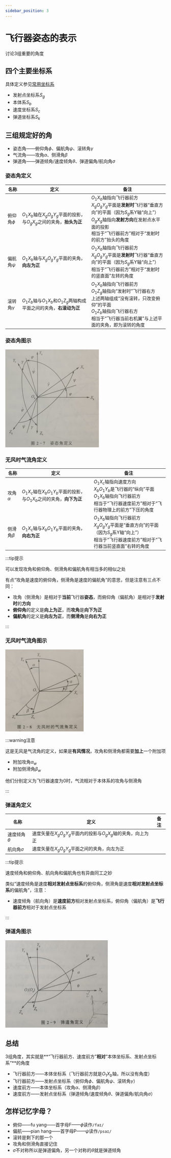 ```yaml
---
sidebar_position: 3
---
```


# 飞行器姿态的表示

讨论3组重要的角度

## 四个主要坐标系

具体定义参见[常用坐标系](./常用坐标系)

- 发射点坐标系$S_g$
- 本体系$S_b$
- 速度坐标系$S_c$
- 弹道坐标系$S_k$

## 三组规定好的角

- 姿态角——俯仰角$\phi$、偏航角$\psi$、滚转角$\gamma$
- 气流角——攻角$\alpha$、侧滑角$\beta$
- 弹道角——弹道倾角/速度倾角$\theta$、弹道偏角/航向角$\sigma$

### 姿态角定义

| 名称           | 定义                                                         | 备注                                                         |
| -------------- | ------------------------------------------------------------ | ------------------------------------------------------------ |
| 俯仰角$\phi$   | $O_1X_b$轴在$X_gO_gY_g$平面的投影，与$O_gX_g$之间的夹角，**抬头为正** | $O_1X_b$轴指向飞行器前方<br />$X_gO_gY_g$平面是**发射时**飞行器“垂直方向”的平面（因为$S_g$系Y轴“向上”）<br />$O_gX_g$轴指向**发射方向**在发射点水平面的投影<br />相当于“飞行器前方”相对于“发射时的前方”抬头的角度 |
| 偏航角$\psi$   | $O_1X_b$轴与$X_gO_gY_g$平面的夹角，**向左为正**              | $O_1X_b$轴指向飞行器前方<br />$X_gO_gY_g$平面是**发射时**飞行器“垂直方向”的平面（因为$S_g$系Y轴“向上”）<br />相当于“飞行器前方”相对于“发射时的竖直面”左转的角度 |
| 滚转角$\gamma$ | $O_1Z_b$轴与$O_1X_b$和$O_1Z_g$两轴构成平面之间的夹角，**右滚动为正** | $O_1X_b$轴指向飞行器前方<br />$O_1Z_g$轴指向“发射时”飞行器右方<br />上述两轴组成“没有滚转，只改变俯仰”的平面<br />$O_1Z_b$轴指向飞行器右方<br />相当于“飞行器当前右机翼”与上述平面的夹角，即为滚转的角度 |

### 姿态角图示

<img src="./assets/image-20230610020140324.png" alt="image-20230610020140324" style="zoom: 50%;" />

### 无风时气流角定义

| 名称          | 定义                                                         | 备注                                                         |
| ------------- | ------------------------------------------------------------ | ------------------------------------------------------------ |
| 攻角$\alpha$  | $O_1X_c$轴在$X_bO_1Y_b$平面的投影，与$O_1X_b$之间的夹角，**向下为正** | $O_1X_c$轴指向速度方向<br />$X_bO_1Y_b$是飞行器的“纵向”平面<br />$O_1X_b$轴指向飞行器前方<br />相当于“飞行器速度前方”相对于“飞行器物理上的前方”下压的角度 |
| 侧滑角$\beta$ | $O_1X_c$轴与$X_bO_1Y_b$平面的夹角，**向右为正**              | $O_1X_b$轴指向飞行器前方<br />$X_gO_gY_g$平面是“垂直方向”的平面（因为$S_g$系Y轴“向上”）<br />相当于“飞行器速度前方”相对于“飞行器当前竖直面”右转的角度 |

:::tip提示

可以发现攻角和俯仰角、侧滑角和偏航角有相当多的相似之处

有点“攻角是速度的俯仰角，侧滑角是速度的偏航角”的意思，但是注意有三点不同：

- 攻角（侧滑角）是相对于**当前**飞行器**姿态**，而俯仰角（偏航角）是相对于**发射时**的**方向**
- **俯仰角**的定义是**向上为正**，而**攻角**是**向下为正**
- **偏航角**的定义是**向左为正**，而**侧滑角**是**向右为正**

:::

### 无风时气流角图示

<img src="./assets/image-20230610020153561.png" alt="image-20230610020153561" style="zoom:50%;" />

:::warning注意

这是无风是气流角的定义，如果是**有风情况**，攻角和侧滑角都需要**加上**一个附加项

- 附加攻角$\alpha_w$
- 附加侧滑角$\beta_w$

他们分别定义为飞行器速度为0时，气流相对于本体系的攻角与侧滑角

:::

### 弹道角定义

| 名称             | 定义                                                         | 备注 |
| ---------------- | ------------------------------------------------------------ | ---- |
| 速度倾角$\theta$ | 速度矢量在$X_gO_gY_g$平面内的投影与$O_gX_g$轴的夹角，向上为正 |      |
| 航向角$\sigma$   | 速度矢量在$X_gO_gY_g$平面之间的夹角，向左为正                |      |

:::tip提示

速度倾角和俯仰角、航向角和偏航角也有异曲同工之妙

类似“速度倾角是速度**相对发射点坐标系**的俯仰角，侧滑角是速度**相对发射点坐标系**的偏航角”，注意：

- 速度倾角（航向角）是**速度前方**相对发射点坐标系，俯仰角（偏航角）是**飞行器前方**相对于发射点坐标系

:::

### 弹道角图示

<img src="./assets/image-20230610021521548.png" alt="image-20230610021521548" style="zoom:50%;" />

## 总结

3组角度，其实就是**“飞行器前方、速度前方”**相对**“本体坐标系、发射点坐标系”**的角度

- 飞行器前方——本体坐标系（飞行器前方就是$O_1X_b$轴，所以没有角度）
- 飞行器前方——发射点坐标系（俯仰角$\phi$、偏航角$\psi$、滚转角$\gamma$）
- 速度前方——本体坐标系（攻角$\alpha$、侧滑角$\beta$）
- 速度前方——发射点坐标系（弹道倾角/速度倾角$\theta$、弹道偏角/航向角$\sigma$）

## 怎样记忆字母？

- 俯仰——fu yang——首字母F——$\phi$读作`/faɪ/`
- 偏航——pian hang——首字母P——$\psi$读作`/psaɪ/`
- 滚转是剩下的那一个
- 攻角和侧滑角直接记住
- $\sigma$不对称所以是弹道偏角，另一个对称的$\theta$就是弹道倾角